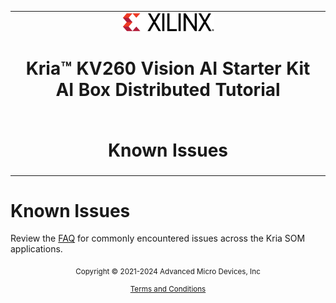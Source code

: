 <table class="sphinxhide">
 <tr>
   <td align="center"><img src="../../media/xilinx-logo.png" width="30%"/><h1>Kria&trade; KV260 Vision AI Starter Kit <br>AI Box Distributed Tutorial</h1>
   </td>
 </tr>
 <tr>
 <td align="center"><h1>Known Issues</h1>

 </td>
 </tr>
</table>

# Known Issues

Review the [FAQ](https://xilinx.github.io/kria-apps-docs/faq/build/html/docs/faq.html) for commonly encountered issues across the Kria SOM applications.


<p class="sphinxhide" align="center"><sub>Copyright © 2021-2024 Advanced Micro Devices, Inc</sub></p>

<p class="sphinxhide" align="center"><sup><a href="https://www.amd.com/en/corporate/copyright">Terms and Conditions</a></sup></p>